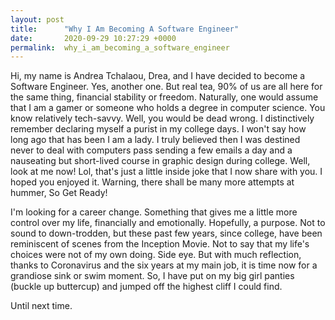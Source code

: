 ```yaml
---
layout: post
title:      "Why I Am Becoming A Software Engineer"
date:       2020-09-29 10:27:29 +0000
permalink:  why_i_am_becoming_a_software_engineer
---
```





Hi, my name is Andrea Tchalaou, Drea, and I have decided to become a Software Engineer. Yes, another one. But real tea, 90% of us are all here for the same thing, financial stability or freedom. Naturally, one would assume that I am a gamer or someone who holds a degree in computer science. You know relatively tech-savvy. Well, you would be dead wrong. I distinctively remember declaring myself a purist in my college days. I won't say how long ago that has been I am a lady. I truly believed then I was destined never to deal with computers pass sending a few emails a day and a nauseating but short-lived course in graphic design during college. Well, look at me now! Lol, that's just a little inside joke that I now share with you. I hoped you enjoyed it. Warning, there shall be many more attempts at hummer, So Get Ready! 

I'm looking for a career change. Something that gives me a little more control over my life, financially and emotionally. Hopefully, a purpose. Not to sound to down-trodden, but these past few years, since college, have been reminiscent of scenes from the Inception Movie. Not to say that my life's choices were not of my own doing. Side eye. But with much reflection, thanks to Coronavirus and the six years at my main job, it is time now for a grandiose sink or swim moment. So, I have put on my big girl panties (buckle up buttercup) and jumped off the highest cliff I could find. 

Until next time.
